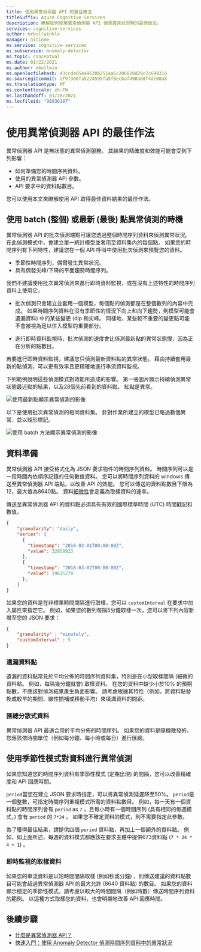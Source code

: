 ```yaml
---
title: 使用異常偵測器 API 的最佳做法
titleSuffix: Azure Cognitive Services
description: 瞭解如何使用異常偵測器 API 偵測異常狀況時的最佳做法。
services: cognitive-services
author: mrbullwinkle
manager: nitinme
ms.service: cognitive-services
ms.subservice: anomaly-detector
ms.topic: conceptual
ms.date: 01/22/2021
ms.author: mbullwin
ms.openlocfilehash: 43ccde054a9630b251aa6c206028d29c7c699316
ms.sourcegitcommit: 2f9f306fa5224595fa5f8ec6af498a0df4de08a8
ms.translationtype: MT
ms.contentlocale: zh-TW
ms.lasthandoff: 01/28/2021
ms.locfileid: "98936187"
---
```

# <a name="best-practices-for-using-the-anomaly-detector-api"></a>使用異常偵測器 API 的最佳作法

異常偵測器 API 是無狀態的異常偵測服務。 其結果的精確度和效能可能會受到下列影響：

* 如何準備您的時間序列資料。
* 使用的異常偵測器 API 參數。
* API 要求中的資料點數目。 

您可以使用本文來瞭解使用 API 取得最佳資料結果的最佳作法。 

## <a name="when-to-use-batch-entire-or-latest-last-point-anomaly-detection"></a>使用 batch (整個) 或最新 (最後) 點異常偵測的時機

異常偵測器 API 的批次偵測端點可讓您透過整個時間序列資料來偵測異常狀況。 在此偵測模式中，會建立單一統計模型並套用至資料集內的每個點。 如果您的時間序列有下列特性，建議您在一個 API 呼叫中使用批次偵測來預覽您的資料。

* 季節性時間序列，偶爾發生異常狀況。
* 具有偶發尖峰/下降的平面趨勢時間序列。 

我們不建議使用批次異常偵測來進行即時資料監視，或在沒有上述特性的時間序列資料上使用它。 

* 批次偵測只會建立並套用一個模型，每個點的偵測都是在整個數列的內容中完成。 如果時間序列資料在沒有季節性的情況下向上和向下趨勢，則模型可能會遺漏資料) 中的某些變更 (dip 和尖峰。 同樣地，某些較不重要的變更點可能不會被視為足以併入模型的重要部分。

* 進行即時資料監視時，批次偵測的速度會比偵測最新點的異常狀態慢，因為正在分析的點數目。

若要進行即時資料監視，建議您只偵測最新資料點的異常狀態。 藉由持續套用最新的點偵測，可以更有效率且更精確地進行串流資料監視。

下列範例說明這些偵測模式對效能所造成的影響。 第一張圖片顯示持續偵測異常狀態最近點的結果，以及28個先前看到的資料點。 紅點是異常。

![使用最新點顯示異常偵測的影像](../media/last.png)

以下是使用批次異常偵測的相同資料集。 針對作業所建立的模型已略過數個異常，並以矩形標記。

![使用 batch 方法顯示異常偵測的影像](../media/entire.png)

## <a name="data-preparation"></a>資料準備

異常偵測器 API 接受格式化為 JSON 要求物件的時間序列資料。 時間序列可以是一段時間內依順序記錄的任何數值資料。 您可以將時間序列資料的 windows 傳送至異常偵測器 API 端點，以改善 API 的效能。 您可以傳送的資料點數目下限為12，最大值為8640點。 資料[細微性](/dotnet/api/microsoft.azure.cognitiveservices.anomalydetector.models.granularity)會定義為取樣資料的速率。 

傳送至異常偵測器 API 的資料點必須具有有效的國際標準時間 (UTC) 時間戳記和數值。 

```json
{
    "granularity": "daily",
    "series": [
      {
        "timestamp": "2018-03-01T00:00:00Z",
        "value": 32858923
      },
      {
        "timestamp": "2018-03-02T00:00:00Z",
        "value": 29615278
      },
    ]
}
```

如果您的資料是在非標準時間間隔進行取樣，您可以 `customInterval` 在要求中加入屬性來指定它。 例如，如果您的數列每隔5分鐘取樣一次，您可以將下列內容新增至您的 JSON 要求：

```json
{
    "granularity" : "minutely", 
    "customInterval" : 5
}
```

### <a name="missing-data-points"></a>遺漏資料點

遺漏的資料點常見於平均分佈的時間序列資料集，特別是在小型取樣間隔 (細微的資料點。 例如，每隔幾分鐘就會) 取樣資料。 在您的資料中缺少小於10% 的預期點數，不應該對偵測結果產生負面影響。 請考慮根據其特性（例如，將資料點替換成較早的期間、線性插補或移動平均）來填滿資料的間距。

### <a name="aggregate-distributed-data"></a>匯總分散式資料

異常偵測器 API 最適合用於平均分佈的時間序列。 如果您的資料是隨機散發的，您應該依時間單位（例如每分鐘、每小時或每日）進行匯總。

## <a name="anomaly-detection-on-data-with-seasonal-patterns"></a>使用季節性模式對資料進行異常偵測

如果您知道您的時間序列資料有季節性模式 (定期出現) 的間隔，您可以改善精確度和 API 回應時間。 

`period`當您在建立 JSON 要求時指定，可以將異常偵測延遲降至50%。 `period`是一個整數，可指定時間序列重複模式所需的資料點數目。 例如，每一天有一個資料點的時間序列會有 `period` as `7` ，且每小時有一個時間序列 (具有相同的每週模式，) 會有 `period` 的  `7*24` 。 如果您不確定資料的模式，則不需要指定此參數。

為了獲得最佳結果，請提供四個 `period` 資料點，再加上一個額外的資料點。 例如，如上面所述，每週的資料模式都應該在要求主體中提供673資料點 (`7 * 24 * 4 + 1`) 。

### <a name="sampling-data-for-real-time-monitoring"></a>即時監視的取樣資料

如果您的串流資料是以短時間間隔取樣 (例如秒或分鐘) ，則傳送建議的資料點數目可能會超過異常偵測器 API 的最大允許 (8640 資料點) 的數目。 如果您的資料顯示穩定的季節性模式，請考慮以較大的時間間隔（例如時數）傳送時間序列資料的範例。 以這種方式取樣您的資料，也會明顯地改善 API 回應時間。 

## <a name="next-steps"></a>後續步驟

* [什麼是異常偵測器 API？](../overview.md)
* [快速入門：使用 Anomaly Detector 偵測時間序列資料中的異常狀況](../quickstarts/client-libraries.md)
